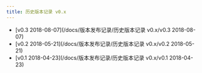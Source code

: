 ```yaml
---
title: 历史版本记录 v0.x
---
```


- [v0.3 2018-08-07](/docs/版本发布记录/历史版本记录 v0.x/v0.3 2018-08-07)
- [v0.2 2018-05-21](/docs/版本发布记录/历史版本记录 v0.x/v0.2 2018-05-21)
- [v0.1 2018-04-23](/docs/版本发布记录/历史版本记录 v0.x/v0.1 2018-04-23)